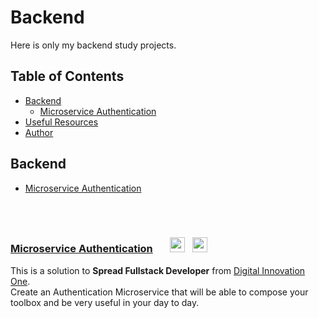 # Backend
Here is only my backend study projects.

## Table of Contents
- [Backend](#backend)
    - [Microservice Authentication](#microservice-authentication)
- [Useful Resources](#useful-resources)
- [Author](#author)

## <b id="backend">Backend</b>
- [Microservice Authentication](#microservice-authentication)

<br /><br />

### <a href="https://github.com/bemibrando/website-study/tree/main/backend/ms-authentication"><b id="microservice-authentication">Microservice Authentication</b></a> &nbsp; &nbsp; &nbsp; <img src="https://img.shields.io/github/last-commit/bemibrando/website-study/feature/ms-authentication?style=for-the-badge" height="24px">  &nbsp; <img src="https://img.shields.io/badge/status-done-green?style=for-the-badge" height="24px">
This is a solution to <b>Spread Fullstack Developer</b> from [Digital Innovation One](https://www.dio.me/en).<br />
Create an Authentication Microservice that will be able to compose your toolbox and be very useful in your day to day.